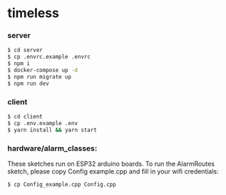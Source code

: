 # timeless

### server
```sh
$ cd server
$ cp .envrc.example .envrc
$ npm i
$ docker-compose up -d
$ npm run migrate up
$ npm run dev
```

### client
```sh
$ cd client
$ cp .env.example .env
$ yarn install && yarn start
```

### hardware/alarm_classes:
These sketches run on ESP32 arduino boards.
To run the AlarmRoutes sketch, please copy Config example.cpp and fill in your wifi credentials:
```ssh
$ cp Config_example.cpp Config.cpp
```